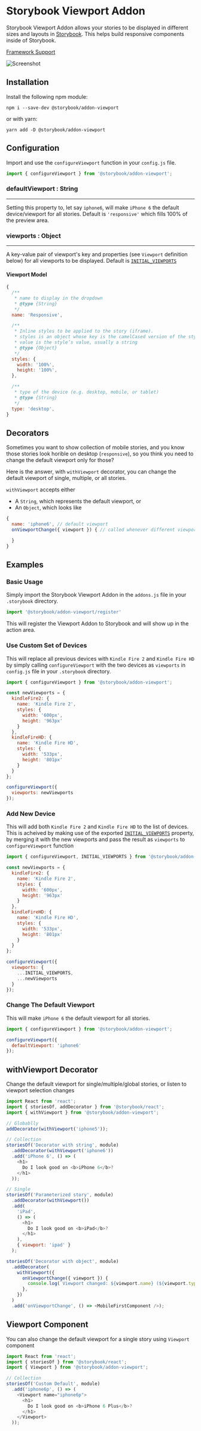 # Storybook Viewport Addon

Storybook Viewport Addon allows your stories to be displayed in different sizes and layouts in [Storybook](https://storybook.js.org).  This helps build responsive components inside of Storybook.

[Framework Support](https://github.com/storybooks/storybook/blob/master/ADDONS_SUPPORT.md)

![Screenshot](https://github.com/storybooks/storybook/blob/master/addons/viewport/docs/viewport.png)

## Installation

Install the following npm module:

    npm i --save-dev @storybook/addon-viewport

or with yarn:

    yarn add -D @storybook/addon-viewport


## Configuration

Import and use the `configureViewport` function in your `config.js` file.

```js
import { configureViewport } from '@storybook/addon-viewport';
```

### defaultViewport : String
----
Setting this property to, let say `iphone6`, will make `iPhone 6` the default device/viewport for all stories. Default is `'responsive'` which fills 100% of the preview area.

### viewports : Object
----
A key-value pair of viewport's key and properties (see `Viewport` definition below) for all viewports to be displayed. Default is [`INITIAL_VIEWPORTS`](src/shared/index.js)

#### Viewport Model
```js
{
  /**
   * name to display in the dropdown
   * @type {String}
   */
  name: 'Responsive',

  /**
   * Inline styles to be applied to the story (iframe).
   * styles is an object whose key is the camelCased version of the style name, and whose
   * value is the style’s value, usually a string
   * @type {Object}
   */
  styles: {
    width: '100%',
    height: '100%',
  },

  /**
   * type of the device (e.g. desktop, mobile, or tablet)
   * @type {String}
   */
  type: 'desktop',
}
```

## Decorators

Sometimes you want to show collection of mobile stories, and you know those stories look horible on desktop (`responsive`), so you think you need to change the default viewport only for those?

Here is the answer, with `withViewport` decorator, you can change the default viewport of single, multiple, or all stories.

`withViewport` accepts either
* A `String`, which represents the default viewport, or
* An `Object`, which looks like
```js
{
  name: 'iphone6', // default viewport
  onViewportChange({ viewport }) { // called whenever different viewport is selected from the dropdown

  }
}
```

## Examples

### Basic Usage

Simply import the Storybook Viewport Addon in the `addons.js` file in your `.storybook` directory.

```js
import '@storybook/addon-viewport/register'
```

This will register the Viewport Addon to Storybook and will show up in the action area.


### Use Custom Set of Devices

This will replace all previous devices with `Kindle Fire 2` and `Kindle Fire HD` by simply calling `configureViewport` with the two devices as `viewports` in `config.js` file in your `.storybook` directory.

```js
import { configureViewport } from '@storybook/addon-viewport';

const newViewports = {
  kindleFire2: {
    name: 'Kindle Fire 2',
    styles: {
      width: '600px',
      height: '963px'
    }
  },
  kindleFireHD: {
    name: 'Kindle Fire HD',
    styles: {
      width: '533px',
      height: '801px'
    }
  }
};

configureViewport({
  viewports: newViewports
});
```


### Add New Device

This will add both `Kindle Fire 2` and `Kindle Fire HD` to the list of devices. This is acheived by making use of the exported [`INITIAL_VIEWPORTS`](src/shared/index.js) property, by merging it with the new viewports and pass the result as `viewports` to `configureViewport` function

```js
import { configureViewport, INITIAL_VIEWPORTS } from '@storybook/addon-viewport';

const newViewports = {
  kindleFire2: {
    name: 'Kindle Fire 2',
    styles: {
      width: '600px',
      height: '963px'
    }
  },
  kindleFireHD: {
    name: 'Kindle Fire HD',
    styles: {
      width: '533px',
      height: '801px'
    }
  }
};

configureViewport({
  viewports: {
    ...INITIAL_VIEWPORTS,
    ...newViewports
  }
});
```


### Change The Default Viewport

This will make `iPhone 6` the default viewport for all stories.

```js
import { configureViewport } from '@storybook/addon-viewport';

configureViewport({
  defaultViewport: 'iphone6'
});
```

## withViewport Decorator

Change the default viewport for single/multiple/global stories, or listen to viewport selection changes

```js
import React from 'react';
import { storiesOf, addDecorator } from '@storybook/react';
import { withViewport } from '@storybook/addon-viewport';

// Globablly
addDecorator(withViewport('iphone5'));

// Collection
storiesOf('Decorator with string', module)
  .addDecorator(withViewport('iphone6'))
  .add('iPhone 6', () => (
    <h1>
      Do I look good on <b>iPhone 6</b>?
    </h1>
  ));

// Single
storiesOf('Parameterized story', module)
  .addDecorator(withViewport())
  .add(
    'iPad',
    () => (
      <h1>
        Do I look good on <b>iPad</b>?
      </h1>
    ),
    { viewport: 'ipad' }
  );

storiesOf('Decorator with object', module)
  .addDecorator(
    withViewport({
      onViewportChange({ viewport }) {
        console.log(`Viewport changed: ${viewport.name} (${viewport.type})`); // e.g. Viewport changed: iphone6 (mobile)
      },
    })
  )
  .add('onViewportChange', () => <MobileFirstComponent />);

```

## Viewport Component

You can also change the default viewport for a single story using `Viewport` component

```js
import React from 'react';
import { storiesOf } from '@storybook/react';
import { Viewport } from '@storybook/addon-viewport';

// Collection
storiesOf('Custom Default', module)
  .add('iphone6p', () => (
    <Viewport name="iphone6p">
      <h1>
        Do I look good on <b>iPhone 6 Plus</b>?
      </h1>
    </Viewport>
  ));
```
